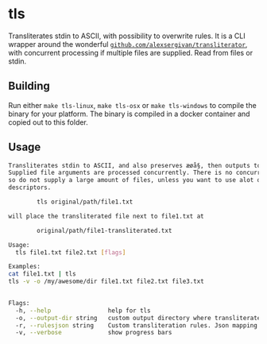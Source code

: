 # tls 

Transliterates stdin to ASCII, with possibility to overwrite rules. It is a CLI wrapper around the wonderful [`github.com/alexsergivan/transliterator`](https://github.com/alexsergivan/transliterator), with concurrent processing if multiple files are supplied. Read from files or stdin.


## Building

Run either `make tls-linux`, `make tls-osx` or `make tls-windows` to compile the binary for your platform. The binary is compiled in a docker container and copied out to this folder.


## Usage
```bash
Transliterates stdin to ASCII, and also preserves æøå§, then outputs to stdout.
Supplied file arguments are processed concurrently. There is no concurrency bound
so do not supply a large amount of files, unless you want to use alot of file
descriptors.

		tls original/path/file1.txt

will place the transliterated file next to file1.txt at

		original/path/file1-transliterated.txt

Usage:
  tls file1.txt file2.txt [flags]

Examples:
cat file1.txt | tls
tls -v -o /my/awesome/dir file1.txt file2.txt file3.txt
	

Flags:
  -h, --help                help for tls
  -o, --output-dir string   custom output directory where transliterated files are placed
  -r, --rulesjson string    Custom transliteration rules. Json mapping unicode codepoints to strings
  -v, --verbose             show progress bars
```